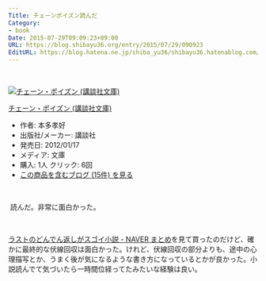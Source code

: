 ```yaml
---
Title: チェーンポイズン読んだ
Category:
- book
Date: 2015-07-29T09:09:23+09:00
URL: https://blog.shibayu36.org/entry/2015/07/29/090923
EditURL: https://blog.hatena.ne.jp/shiba_yu36/shibayu36.hatenablog.com/atom/entry/8454420450103773215
---
```


<p> </p>
<div class="freezed">
<div class="hatena-asin-detail"><a href="http://www.amazon.co.jp/exec/obidos/ASIN/4062771454/shibayu36-22/"><img class="hatena-asin-detail-image" title="チェーン・ポイズン (講談社文庫)" src="http://ecx.images-amazon.com/images/I/4177R%2B1jbcL._SL160_.jpg" alt="チェーン・ポイズン (講談社文庫)" /></a>
<div class="hatena-asin-detail-info">
<p class="hatena-asin-detail-title"><a href="http://www.amazon.co.jp/exec/obidos/ASIN/4062771454/shibayu36-22/">チェーン・ポイズン (講談社文庫)</a></p>
<ul>
<li><span class="hatena-asin-detail-label">作者:</span> 本多孝好</li>
<li><span class="hatena-asin-detail-label">出版社/メーカー:</span> 講談社</li>
<li><span class="hatena-asin-detail-label">発売日:</span> 2012/01/17</li>
<li><span class="hatena-asin-detail-label">メディア:</span> 文庫</li>
<li><span class="hatena-asin-detail-label">購入</span>: 1人 <span class="hatena-asin-detail-label">クリック</span>: 6回</li>
<li><a href="http://d.hatena.ne.jp/asin/4062771454/shibayu36-22" target="_blank">この商品を含むブログ (15件) を見る</a></li>
</ul>
</div>
<div class="hatena-asin-detail-foot"> </div>
</div>
</div>
<p> 読んだ。非常に面白かった。</p>
<p> </p>
<p><a href="http://matome.naver.jp/odai/2137631332509816001">ラストのどんでん返しがスゴイ小説 - NAVER まとめ</a>を見て買ったのだけど、確かに最終的な伏線回収は面白かった。けれど、伏線回収の部分よりも、途中の心理描写とか、うまく後が気になるような書き方になっているとかが良かった。小説読んでて気づいたら一時間位経ってたみたいな経験は良い。</p>
<p> </p>
<p> </p>
<p> </p>
<p> </p>
